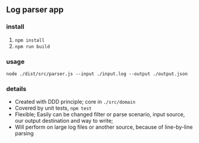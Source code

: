 ## Log parser app
### install
1. ```npm install```
2. ```npm run build```
### usage
```node ./dist/src/parser.js --input ./input.log --output ./output.json```
### details
* Created with DDD principle; core in `./src/domain`
* Covered by unit tests, ```npm test```
* Flexible; Easily can be changed filter or parse scenario, input source, our output destination and way to write;
* Will perform on large log files or another source, because of line-by-line parsing

